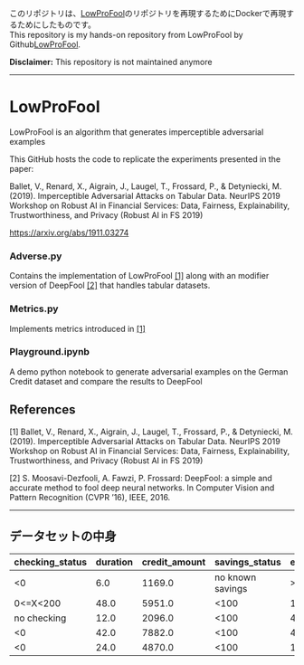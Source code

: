 このリポジトリは、[LowProFool](https://github.com/axa-rev-research/LowProFool)のリポジトリを再現するためにDockerで再現するためにしたものです。  
This repository is my hands-on repository from LowProFool by Github[LowProFool](https://github.com/axa-rev-research/LowProFool).

__Disclaimer:__ This repository is not maintained anymore

------

# LowProFool

LowProFool is an algorithm that generates imperceptible adversarial examples

This GitHub hosts the code to replicate the experiments presented in the paper:

Ballet, V., Renard, X., Aigrain, J., Laugel, T., Frossard, P., & Detyniecki, M. (2019). Imperceptible Adversarial Attacks on Tabular Data. NeurIPS 2019 Workshop on Robust AI in Financial Services: Data, Fairness, Explainability, Trustworthiness, and Privacy (Robust AI in FS 2019)

https://arxiv.org/abs/1911.03274

### Adverse.py

Contains the implementation of LowProFool [[1]](about:blank) along with an modifier version of DeepFool [[2]](about:blank) that handles tabular datasets.

### Metrics.py

Implements metrics introduced in [[1]](about:blank)

### Playground.ipynb

A demo python notebook to generate adversarial examples on the German Credit dataset and compare the results to DeepFool

## References
[1] Ballet, V., Renard, X., Aigrain, J., Laugel, T., Frossard, P., & Detyniecki, M. (2019). Imperceptible Adversarial Attacks on Tabular Data. NeurIPS 2019 Workshop on Robust AI in Financial Services: Data, Fairness, Explainability, Trustworthiness, and Privacy (Robust AI in FS 2019)

[2] S. Moosavi-Dezfooli, A. Fawzi, P. Frossard: DeepFool: a simple and accurate method to fool deep neural networks. In Computer Vision and Pattern Recognition (CVPR ’16), IEEE, 2016.

---

## データセットの中身

| checking_status | duration | credit_amount | savings_status | employment | installment_commitment | residence_since | age | existing_credits | num_dependents | own_telephone | foreign_worker | target |
|-----------------|----------|---------------|----------------|------------|------------------------|-----------------|-----|-------------------|----------------|---------------|----------------|--------|
| <0              | 6.0      | 1169.0        | no known savings | >=7      | 4.0                    | 4.0             | 67.0| 2.0               | 1.0            | yes           | yes            | 1.0    |
| 0<=X<200        | 48.0     | 5951.0        | <100           | 1<=X<4    | 2.0                    | 2.0             | 22.0| 1.0               | 1.0            | none          | yes            | 0.0    |
| no checking     | 12.0     | 2096.0        | <100           | 4<=X<7    | 2.0                    | 3.0             | 49.0| 1.0               | 2.0            | none          | yes            | 1.0    |
| <0              | 42.0     | 7882.0        | <100           | 4<=X<7    | 2.0                    | 4.0             | 45.0| 1.0               | 2.0            | none          | yes            | 1.0    |
| <0              | 24.0     | 4870.0        | <100           | 1<=X<4    | 3.0                    | 4.0             | 53.0| 2.0               | 2.0            | none          | yes            | 0.0    |